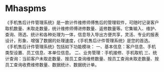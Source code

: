 # Mhaspms
 《手机售后计件管理系统》是一款计件维修师傅售后的管理软件，可随时记录客户取机数量、未取走数量，统计维修师傅进修数量、返修数量等。它集输入、维护、查询、筛选、统计和各种处理为一体，信息导入导出方便共享，灵活、专业的报表设计，形象、增强了数据的处理速度，《手机售后计件管理系统》是您的首选。  《手机售后计件管理系统》包括如下功能模块：  一、基本信息：客户信息、手机类型设置、员工信息、本单位信息。  二、业务管理：手机接修、手机取机  三、统计查询：当前客户未取走数量、按员工查询维修数量、按员工查询未取走数量、按员工查询收费维修数量、数据统计、数据统计单。
